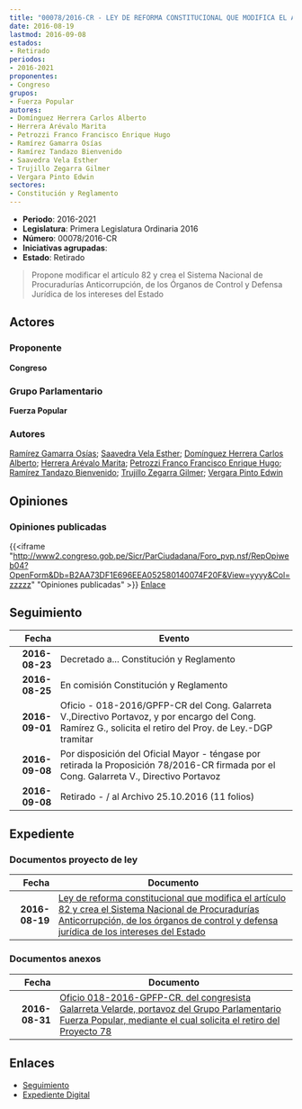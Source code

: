 ```yaml
---
title: "00078/2016-CR - LEY DE REFORMA CONSTITUCIONAL QUE MODIFICA EL ARTÍCULO 82 Y CREA EL SISTEMA NACIONAL DE PROCURADURÍAS ANTICORRUPCIÓN, DE LOS ÓRGANOS DE CONTROL Y DEFENSA JURÍDICA DE LOS INTERESES DEL ESTADO"
date: 2016-08-19
lastmod: 2016-09-08
estados:
- Retirado
periodos:
- 2016-2021
proponentes:
- Congreso
grupos:
- Fuerza Popular
autores:
- Domínguez Herrera Carlos Alberto
- Herrera Arévalo Marita
- Petrozzi Franco Francisco Enrique Hugo
- Ramírez Gamarra Osías
- Ramírez Tandazo Bienvenido
- Saavedra Vela Esther
- Trujillo Zegarra Gilmer
- Vergara Pinto Edwin
sectores:
- Constitución y Reglamento
---
```

- **Periodo**: 2016-2021
- **Legislatura**: Primera Legislatura Ordinaria 2016
- **Número**: 00078/2016-CR
- **Iniciativas agrupadas**: 
- **Estado**: Retirado

> Propone modificar el artículo 82 y crea el Sistema Nacional de Procuradurías Anticorrupción, de los Órganos de Control y Defensa Jurídica de los intereses del Estado


## Actores

### Proponente

**Congreso**

### Grupo Parlamentario

**Fuerza Popular**

### Autores

[Ramírez Gamarra Osías](mailto:mailto:oramirez@congreso.gob.pe); [Saavedra Vela Esther](mailto:mailto:esaavedra@congreso.gob.pe); [Domínguez Herrera Carlos Alberto](mailto:mailto:cdominguez@congreso.gob.pe); [Herrera Arévalo Marita](mailto:mailto:mherrera@congreso.gob.pe); [Petrozzi Franco Francisco Enrique Hugo](mailto:mailto:fpetrozzi@congreso.gob.pe); [Ramírez Tandazo Bienvenido](mailto:mailto:bramirez@congreso.gob.pe); [Trujillo Zegarra Gilmer](mailto:mailto:gtrujilloz@congreso.gob.pe); [Vergara Pinto Edwin](mailto:mailto:evergara@congreso.gob.pe)

## Opiniones

### Opiniones publicadas

{{<iframe "http://www2.congreso.gob.pe/Sicr/ParCiudadana/Foro_pvp.nsf/RepOpiweb04?OpenForm&Db=B2AA73DF1E696EEA052580140074F20F&View=yyyy&Col=zzzzz" "Opiniones publicadas" >}}
[Enlace](http://www2.congreso.gob.pe/Sicr/ParCiudadana/Foro_pvp.nsf/RepOpiweb04?OpenForm&Db=B2AA73DF1E696EEA052580140074F20F&View=yyyy&Col=zzzzz)


## Seguimiento

| Fecha | Evento |
|------:|--------|
| **2016-08-23** | Decretado a... Constitución y Reglamento |
| **2016-08-25** | En comisión Constitución y Reglamento |
| **2016-09-01** | Oficio - 018-2016/GPFP-CR del Cong. Galarreta V.,Directivo Portavoz, y por encargo del Cong. Ramírez G., solicita el retiro del Proy. de Ley.-DGP tramitar |
| **2016-09-08** | Por disposición del Oficial Mayor - téngase por retirada la Proposición 78/2016-CR firmada por el Cong. Galarreta V., Directivo Portavoz |
| **2016-09-08** | Retirado - / al Archivo 25.10.2016 (11 folios) |

## Expediente

### Documentos proyecto de ley

| Fecha | Documento |
|------:|-----------|
| **2016-08-19** | [Ley de reforma constitucional que modifica el artículo 82 y crea el Sistema Nacional de Procuradurías Anticorrupción, de los órganos de control y defensa jurídica de los intereses del Estado](http://www.leyes.congreso.gob.pe/Documentos/2016_2021/Proyectos_de_Ley_y_de_Resoluciones_Legislativas/PL00078_20160819.pdf) |

### Documentos anexos

| Fecha | Documento |
|------:|-----------|
| **2016-08-31** | [Oficio 018-2016-GPFP-CR, del congresista Galarreta Velarde, portavoz del Grupo Parlamentario Fuerza Popular, mediante el cual solicita el retiro del Proyecto 78](http://www.leyes.congreso.gob.pe/Documentos/2016_2021/Oficios/Congresistas/OFICIO-018-2016-GPFP-CR.pdf) |

## Enlaces

- [Seguimiento](http://www2.congreso.gob.pe/Sicr/TraDocEstProc/CLProLey2016.nsf/f7fff46988ca05b1052578e100829cc7/e247500cc23325d40525801400795683?OpenDocument)
- [Expediente Digital](http://www2.congreso.gob.pe/Sicr/TraDocEstProc/Expvirt_2011.nsf/visbusqptramdoc1621/00078?opendocument)

